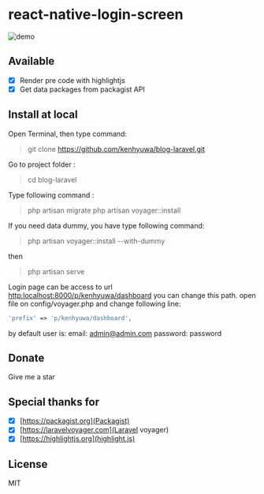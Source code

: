 # react-native-login-screen
![demo](https://raw.githubusercontent.com/kenhyuwa/blog-laravel/master/demo-dekstop.gif)  

## Available
- [x] Render pre code with highlightjs
- [x] Get data packages from packagist API

## Install at local
Open Terminal, then type command:  
> git clone https://github.com/kenhyuwa/blog-laravel.git

Go to project folder :
> cd blog-laravel

Type following command : 
> php artisan migrate
> php artisan voyager::install

If you need data dummy, you have type following command:
> php artisan voyager::install --with-dummy

then 
> php artisan serve

Login page can be access to url [http:localhost:8000/p/kenhyuwa/dashboard](Login)
you can change this path. open file on config/voyager.php and change following line:

```php
'prefix' => 'p/kenhyuwa/dashboard',
```

by default user is:
email: admin@admin.com 
password: password

## Donate
Give me a star

##  Special thanks for 
- [x] [https://packagist.org](Packagist)
- [x] [https://laravelvoyager.com](Laravel voyager)
- [x] [https://highlightjs.org](highlight.js)

## License
MIT
